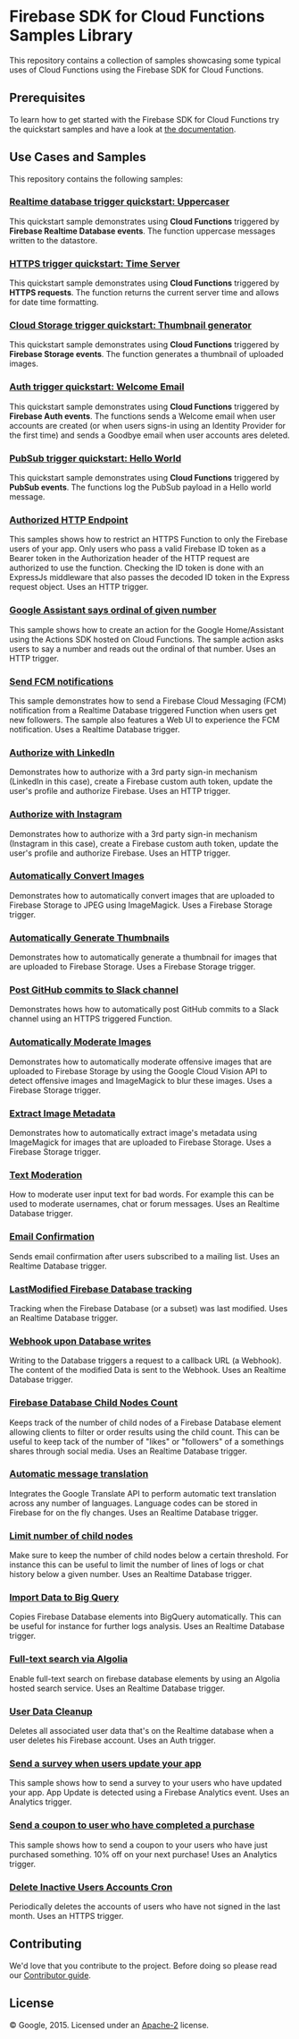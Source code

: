 # Firebase SDK for Cloud Functions Samples Library

This repository contains a collection of samples showcasing some typical uses of Cloud Functions using the Firebase SDK for Cloud Functions.


## Prerequisites

To learn how to get started with the Firebase SDK for Cloud Functions try the quickstart samples and have a look at [the documentation](https://firebase.google.com/preview/functions/).


## Use Cases and Samples

This repository contains the following samples:

### [Realtime database trigger quickstart: Uppercaser](/quickstarts/uppercase)

This quickstart sample demonstrates using **Cloud Functions** triggered by **Firebase Realtime Database events**. The function uppercase messages written to the datastore.

### [HTTPS trigger quickstart: Time Server](/quickstarts/time-server)

This quickstart sample demonstrates using **Cloud Functions** triggered by **HTTPS requests**. The function returns the current server time and allows for date time formatting.

### [Cloud Storage trigger quickstart: Thumbnail generator](/quickstarts/thumbnails)

This quickstart sample demonstrates using **Cloud Functions** triggered by **Firebase Storage events**. The function generates a thumbnail of uploaded images.

### [Auth trigger quickstart: Welcome Email](/quickstarts/email-users)

This quickstart sample demonstrates using **Cloud Functions** triggered by **Firebase Auth events**. The functions sends a Welcome email when user accounts are created (or when users signs-in using an Identity Provider for the first time) and sends a Goodbye email when user accounts ares deleted.

### [PubSub trigger quickstart: Hello World](/quickstarts/pubsub-helloworld)

This quickstart sample demonstrates using **Cloud Functions** triggered by **PubSub events**. The functions log the PubSub payload in a Hello world message.

### [Authorized HTTP Endpoint](/authorized-https-endpoint)

This samples shows how to restrict an HTTPS Function to only the Firebase users of your app.
Only users who pass a valid Firebase ID token as a Bearer token in the Authorization header of the HTTP request are authorized to use the function.
Checking the ID token is done with an ExpressJs middleware that also passes the decoded ID token in the Express request object.
Uses an HTTP trigger.

### [Google Assistant says ordinal of given number](/assistant-say-number)

This sample shows how to create an action for the Google Home/Assistant using the Actions SDK hosted on Cloud Functions. The sample action asks users to say a number and reads out the ordinal of that number.
Uses an HTTP trigger.

### [Send FCM notifications](fcm-notifications)

This sample demonstrates how to send a Firebase Cloud Messaging (FCM) notification from a Realtime Database triggered Function when users get new followers. The sample also features a Web UI to experience the FCM notification.
Uses a Realtime Database trigger.

### [Authorize with LinkedIn](/linkedin-auth)

Demonstrates how to authorize with a 3rd party sign-in mechanism (LinkedIn in this case), create a Firebase custom auth token, update the user's profile and authorize Firebase.
Uses an HTTP trigger.

### [Authorize with Instagram](/instagram-auth)

Demonstrates how to authorize with a 3rd party sign-in mechanism (Instagram in this case), create a Firebase custom auth token, update the user's profile and authorize Firebase.
Uses an HTTP trigger.

### [Automatically Convert Images](/convert-images)

Demonstrates how to automatically convert images that are uploaded to Firebase Storage to JPEG using ImageMagick.
Uses a Firebase Storage trigger.

### [Automatically Generate Thumbnails](/generate-thumbnail)

Demonstrates how to automatically generate a thumbnail for images that are uploaded to Firebase Storage.
Uses a Firebase Storage trigger.

### [Post GitHub commits to Slack channel](/github-to-slack)

Demonstrates hows how to automatically post GitHub commits to a Slack channel using an HTTPS triggered Function.

### [Automatically Moderate Images](/moderate-images)

Demonstrates how to automatically moderate offensive images that are uploaded to Firebase Storage by using the Google Cloud Vision API to detect offensive images and ImageMagick to blur these images.
Uses a Firebase Storage trigger.

### [Extract Image Metadata](/exif-images)

Demonstrates how to automatically extract image's metadata using ImageMagick for images that are uploaded to Firebase Storage.
Uses a Firebase Storage trigger.

### [Text Moderation](/text-moderation)

How to moderate user input text for bad words. For example this can be used to moderate usernames, chat or forum messages.
Uses an Realtime Database trigger.

### [Email Confirmation](/email-confirmation)

Sends email confirmation after users subscribed to a mailing list.
Uses an Realtime Database trigger.

### [LastModified Firebase Database tracking](/lastmodified-tracking)

Tracking when the Firebase Database (or a subset) was last modified.
Uses an Realtime Database trigger.

### [Webhook upon Database writes](/minimal-webhook)

Writing to the Database triggers a request to a callback URL (a Webhook). The content of the modified Data is sent to the Webhook.
Uses an Realtime Database trigger.

### [Firebase Database Child Nodes Count](/child-count)

Keeps track of the number of child nodes of a Firebase Database element allowing clients to filter or order results using the child count.
This can be useful to keep tack of the number of "likes" or "followers" of a somethings shares through social media.
Uses an Realtime Database trigger.

### [Automatic message translation](/message-translation)

Integrates the Google Translate API to perform automatic text translation across any number of languages. Language codes can be stored in Firebase for on the fly changes.
Uses an Realtime Database trigger.

### [Limit number of child nodes](/limit-children)

Make sure to keep the number of child nodes below a certain threshold. For instance this can be useful to limit the number of lines of logs or chat history below a given number.
Uses an Realtime Database trigger.

### [Import Data to Big Query](/bigquery-import)

Copies Firebase Database elements into BigQuery automatically. This can be useful for instance for further logs analysis.
Uses an Realtime Database trigger.

### [Full-text search via Algolia](/fulltext-search)

Enable full-text search on firebase database elements by using an Algolia hosted search service.
Uses an Realtime Database trigger.

### [User Data Cleanup](/user-data-cleanup)

Deletes all associated user data that's on the Realtime database when a user deletes his Firebase account.
Uses an Auth trigger.

### [Send a survey when users update your app](/survery-app-updated)

This sample shows how to send a survey to your users who have updated your app. App Update is detected using a Firebase Analytics event.
Uses an Analytics trigger.

### [Send a coupon to user who have completed a purchase](/coupon-on-purchase)

This sample shows how to send a coupon to your users who have just purchased something. 10% off on your next purchase!
Uses an Analytics trigger.

### [Delete Inactive Users Accounts Cron](/delete-unused-accounts-cron)

Periodically deletes the accounts of users who have not signed in the last month.
Uses an HTTPS trigger.


## Contributing

We'd love that you contribute to the project. Before doing so please read our [Contributor guide](CONTRIBUTING.md).


## License

© Google, 2015. Licensed under an [Apache-2](LICENSE) license.
